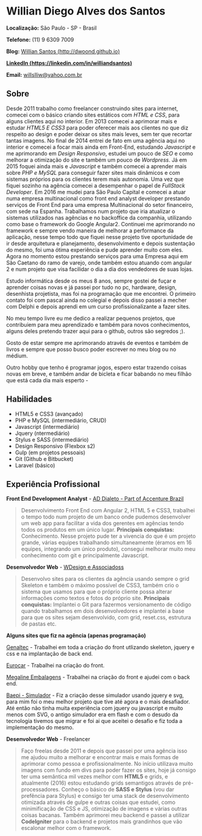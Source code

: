 # Willian Diego Alves dos Santos

**Localização:** São Paulo - SP - Brasil

**Telefone:** (11) 9 6309 7009

**Blog:** [Willian Santos (http://dwoond.github.io)](http://dwoond.github.io)

**[LinkedIn (https://linkedin.com/in/williandsantos)](https://linkedin.com/in/williandsantos)**

**Email:** willslliw@yahoo.com.br

## Sobre

Desde 2011 trabalho como freelancer construindo sites para internet, comecei com o básico criando sites estáticos com _HTML e CSS_, para alguns clientes aqui no interior.
Em 2013 comecei a aprimorar mais e estudar _HTML5 E CSS3_ para poder oferecer mais aos clientes no que diz respeito ao design e poder deixar os sites mais leves, sem ter que recortar tantas imagens.
No final de 2014 entrei de fato em uma agência aqui no interior e comecei a focar mais ainda em Front-End, estudando _Javascript_ e me aprimorando em _Design Responsivo_, estudei um pouco de _SEO_ e como melhorar a otimização do site e também um pouco de _Wordpress_.
Já em 2015 foquei ainda mais e _Javascript_ e também comecei a aprender mais sobre _PHP e MySQL_ para conseguir fazer sites mais dinâmicos e com sistemas próprios para os clientes terem mais autonomia. Uma vez que fiquei sozinho na agência comecei a desempenhar o papel de _FullStack Developer_.
Em 2016 me mudei para São Paulo Capital e comecei a atuar numa empresa multinacional como front end analyst developer prestando serviços de Front End para uma empresa Multinacional do setor financeiro, com sede na Espanha. Trabalhamos num projeto que iria atualizar o sistemas utilizados nas agências e no backoffice da companhia, utilizando como base o framework do Google Angular2. Continuei me aprimorando no framework e sempre vendo maneira de melhorar a performance da aplicação, nesse tempo todo que fiquei nesse projeto tive oportunidade de ir desde arquitetura e planejamento, desenvolvimento e depois sustentação do mesmo, foi uma ótima experiência e pude aprender muito com eles.
Agora no momento estou prestando serviços para uma Empresa aqui em São Caetano do ramo de varejo, onde também estou atuando com angular 2 e num projeto que visa facilidar o dia a dia dos vendedores de suas lojas.

Estudo informática desde os meus 8 anos, sempre gostei de fuçar e aprender coisas novas e já passei por tudo no pc, hardware, design, desenhista projetista, mas foi na programação que me encontrei. O primeiro contato foi com pascal ainda no colegial e depois disso passei a mecher com Delphi e depois aprendi em um curso profissionalizante a fazer sites.

No meu tempo livre eu me dedico a realizar pequenos projetos, que contribuiem para meu aprendizado e também para novos conhecimentos, alguns deles pretendo trazer aqui para o github, outros são segredos ;).

Gosto de estar sempre me aprimorando através de eventos e também de livros e sempre que posso busco poder escrever no meu blog ou no médium.

Outro hobby que tenho é programar jogos, espero estar trazendo coisas novas em breve, e também andar de bicleta e ficar babando no meu filhão que está cada dia mais esperto *-*

## Habilidades

 * HTML5 e CSS3 (avançado)
 * PHP e MySQL (intermediário, CRUD)
 * Javascript (intermediário)
 * Jquery (ntermediário)
 * Stylus e SASS (intermediário)
 * Design Responsivo (Flexbox s2)
 * Gulp (em projetos pessoais)
 * Git (Github e Bitbucket)
 * Laravel (básico)
 
## Experiência Profissional
**Front End Development Analyst** - [AD Dialeto - Part of Accenture Brazil](http://http://addialeto.net/)
>Desenvolvimento Front End com Angular 2, HTML 5 e CSS3, trabalhei o tempo todo num projeto de um banco onde pudemos desenvolver um web app para facilitar a vida dos gerentes em agências tendo todos os produtos em um único lugar. **Principais conquistas:** Conhecimento. Nesse projeto pude ter a vivencia do que é um projeto grande, várias equipes trabalhando simultaneamente (éramos em 16 equipes, integrando um único produto), consegui melhorar muito meu conhecimento com git e principalmente Javascript.

**Desenvolvedor Web** - [WDesign e Associadoss](http://wdesign.com.br)
>Desenvolvo sites para os clientes da agência usando sempre o grid Skeleton e também o máximo possível de CSS3, também crio o sistema que usamos para que o próprio cliente possa alterar informações como textos e fotos do próprio site. **Principais conquistas:** Implantei o Git para fazermos versionamento de código quando trabalhamos em dois desenvolvedores e implantei a base para que os sites sejam desenvolvido, com grid, reset.css, estrutura de pastas etc.

 
**Alguns sites que fiz na agência (apenas programação)**

[Genaltec](http://genaltec.com.br) - Trabalhei em toda a criação do front utlizando skeleton, jquery e css e na implantação de back end.

[Eurocar](http://eurocarmultimarcas.com) - Trabalhei na criação do front.

[Megaline Embalagens](http://megalineembalagens.com.br) - Trabalhei na criação do front e ajudei com o back end.

[Baepi - Simulador](http://www.baepi.com.br/simulador/) - Fiz a criação desse simulador usando jquery e svg, para mim foi o meu melhor projeto que tive até agora e o mais desafiador. Até então não tinha muita experiência com jquery ou javascript e muito menos com SVG, o antigo simulador era em flash e com o desudo da tecnologia tivemos que migrar e foi ai que aceitei o desafio e fiz toda a implementação do mesmo.

**Desenvolvedor Web** - Freelancer
>Faço freelas desde 2011 e depois que passei por uma agência isso me ajudou muito a melhorar e encontrar mais e mais formas de aprimorar como pessoa e profissionalmente. No início utilizava muito imagens com fundo em divs para poder fazer os sites, hoje já consigo ter uma semântica mil vezes melhor com **HTML5** e grids, e atualmente (2016) estou estudando grids semantigos através de pré-processadores. Conheço o básico de **SASS e Stylus** (vou dar prefência para Stylus) e consigo ter uma stack de desenvolvimento otimizada através de gulpe e outras coisas que estudei, como minimificação de CSS e JS, otimização de imagens e várias outras coisas bacanas. Também aprimorei meu backend e passei a utilizar **CodeIgniter** para o backend e projetos mais grandinhos que vão escalonar melhor com o framework.
